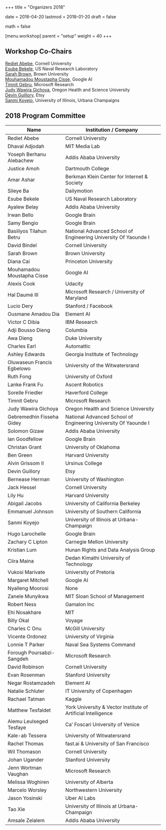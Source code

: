 ﻿+++
title = "Organizers 2018"

date = 2016-04-20
lastmod = 2018-01-20
draft = false

math = false

[menu.workshop]
    parent = "setup"
    weight = 40
+++

## Workshop Co-Chairs

[Rediet Abebe](https://www.cs.cornell.edu/~red/), Cornell University  
[Esube Bekele](https://esube.github.io), US Naval Research Laboratory  
[Sarah Brown](http://sarahmbrown.org/), Brown University  
[Mouhamadou Moustapha Cisse](http://moustaphacisse.com/), Google AI  
[Timnit Gebru](http://ai.stanford.edu/~tgebru/), Microsoft Research  
[Judy Wawira Gichoya](http://www.gichoya.me/about/), Oregon Health and Science University  
[Devin Guillory](), Etsy  
[Sanmi Koyejo](http://sanmi.cs.illinois.edu/), University of Illinois, Urbana Champaigns

## 2018 Program Committee

| Name                       	| Institution / Company                                           	|
|----------------------------	|-----------------------------------------------------------------	|
| Rediet Abebe               	| Cornell University                                              	|
| Dhaval Adjodah             	| MIT Media Lab                                                   	|
| Yoseph Berhanu Alebachew   	| Addis Ababa University                                          	|
| Justice Amoh               	| Dartmouth College                                               	|
| Amar Ashar                 	| Berkman Klein Center for Internet & Society                     	|
| Sileye Ba                  	| Dailymotion                                                     	|
| Esube Bekele               	| US Naval Research Laboratory                                    	|
| Ayalew Belay               	| Addis Ababa University                                          	|
| Irwan Bello                	| Google Brain                                                    	|
| Samy Bengio                	| Google Brain                                                    	|
| Basiliyos Tilahun Betru    	| National Advanced School of Engineering University Of Yaounde I 	|
| David Bindel               	| Cornell University                                              	|
| Sarah Brown                	| Brown University                                                	|
| Diana Cai                  	| Princeton University                                            	|
| Mouhamadou Moustapha Cisse 	| Google AI                                                       	|
| Alexis Cook                	| Udacity                                                         	|
| Hal Daumé III              	| Microsoft Research / University of Maryland                     	|
| Lucio Dery                 	| Stanford / Facebook                                             	|
| Ousmane Amadou Dia         	| Element AI                                                      	|
| Victor C Dibia             	| IBM Research                                                    	|
| Adji Bousso Dieng          	| Columbia                                                        	|
| Awa Dieng                  	| Duke University                                                 	|
| Charles Earl               	| Automattic                                                      	|
| Ashley Edwards             	| Georgia Institute of Technology                                 	|
| Oluwaseun Francis Egbelowo 	| University of the Witwatersrand                                 	|
| Ruth Fong                  	| University of Oxford                                            	|
| Lanke Frank Fu             	| Ascent Robotics                                                 	|
| Sorelle Friedler           	| Haverford College                                               	|
| Timnit Gebru               	| Microsoft Research                                              	|
| Judy Wawira Gichoya        	| Oregon Health and Science University                            	|
| Gebremedhin Fisseha Gidey  	| National Advanced School of Engineering University Of Yaounde I 	|
| Solomon Gizaw              	| Addis Ababa University                                          	|
| Ian Goodfellow             	| Google Brain                                                    	|
| Christan Grant             	| University of Oklahoma                                          	|
| Ben Green                  	| Harvard University                                              	|
| Alvin Grissom II           	| Ursinus College                                                 	|
| Devin Guillory             	| Etsy                                                            	|
| Bernease Herman            	| University of Washington                                        	|
| Jack Hessel                	| Cornell University                                              	|
| Lily Hu                    	| Harvard University                                              	|
| Abigail Jacobs             	| University of California Berkeley                               	|
| Emmanuel Johnson           	| University of Southern California                               	|
| Sanmi Koyejo               	| University of Illinois at Urbana-Champaign                      	|
| Hugo Larochelle            	| Google Brain                                                    	|
| Zachary C Lipton           	| Carnegie Mellon University                                      	|
| Kristian Lum               	| Hunan Rights and Data Analysis Group                            	|
| Ciira Maina                	| Dedan Kimathi University of Technology                          	|
| Vukosi Marivate            	| University of Pretoria                                          	|
| Margaret Mitchell          	| Google AI                                                       	|
| Nyalleng Moorosi           	| None                                                            	|
| Zanele Munyikwa            	| MIT Sloan School of Management                                  	|
| Robert Ness                	| Gamalon Inc                                                     	|
| Ehi Nosakhare              	| MIT                                                             	|
| Billy Okal                 	| Voyage                                                          	|
| Charles C Onu              	| McGill University                                               	|
| Vicente Ordonez            	| University of Virginia                                          	|
| Lonnie T Parker            	| Naval Sea Systems Command                                       	|
| Forough Poursabzi-Sangdeh  	| Microsoft Research                                              	|
| David Robinson             	| Cornell University                                              	|
| Evan Rosenman              	| Stanford University                                             	|
| Negar Rostamzadeh          	| Element AI                                                      	|
| Natalie Schluter           	| IT University of Copenhagen                                     	|
| Rachael Tatman             	| Kaggle                                                          	|
| Matthew Tesfaldet          	| York University & Vector Institute of Artificial Intelligence   	|
| Alemu Leulseged Tesfaye    	| Ca’ Foscari University of Venice                                	|
| Kale-ab Tessera            	| University of Witwatersrand                                     	|
| Rachel Thomas              	| fast.ai & University of San Francisco                           	|
| Wil Thomason               	| Cornell University                                              	|
| Johan Ugander              	| Stanford University                                             	|
| Jenn Wortman Vaughan       	| Microsoft Research                                              	|
| Melissa Woghiren           	| University of Alberta                                           	|
| Marcelo Worsley            	| Northwestern University                                         	|
| Jason Yosinski             	| Uber AI Labs                                                    	|
| Tao Xie                    	| University of Illinois at Urbana-Champaign                      	|
| Amsale Zelalem             	| Addis Ababa University                                          	|
